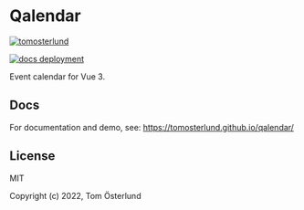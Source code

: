 # Qalendar

[![tomosterlund](https://circleci.com/gh/tomosterlund/qalendar.svg?style=shield)](https://app.circleci.com/pipelines/github/tomosterlund/qalendar/?branch=master)

[![docs deployment](https://github.com/tomosterlund/qalendar/actions/workflows/pages/pages-build-deployment/badge.svg)](https://github.com/tomosterlund/qalendar/actions/workflows/pages/pages-build-deployment)

Event calendar for Vue 3.

## Docs

For documentation and demo, see: https://tomosterlund.github.io/qalendar/

## License

MIT

Copyright (c) 2022, Tom Österlund

